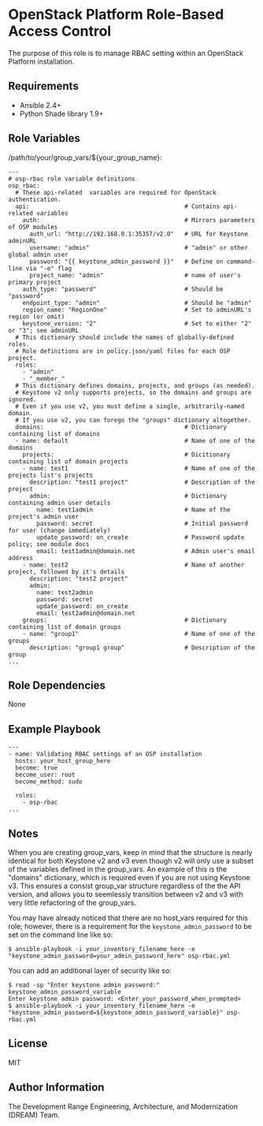 OpenStack Platform Role-Based Access Control
============================================

The purpose of this role is to manage RBAC setting within an OpenStack Platform installation.

Requirements
------------

- Ansible 2.4+
- Python Shade library 1.9+

Role Variables
--------------

/path/to/your/group_vars/${your_group_name}:

    ---
    # osp-rbac role variable definitions
    osp_rbac:
      # These api-related  variables are required for OpenStack authentication.
      api:                                            # Contains api-related variables
        auth:                                         # Mirrors parameters of OSP modules
          auth_url: "http://192.168.0.1:35357/v2.0"   # URL for Keystone adminURL
          username: "admin"                           # "admin" or other global admin user
          password: "{{ keystone_admin_password }}"   # Define on command-line via "-e" flag
          project_name: "admin"                       # name of user's primary project
        auth_type: "password"                         # Should be "password"
        endpoint_type: "admin"                        # Should be "admin"
        region_name: "RegionOne"                      # Set to adminURL's region (or omit)
        keystone_version: "2"                         # Set to either "2" or "3"; see adminURL
      # This dictionary should include the names of globally-defined roles.
      # Role definitions are in policy.json/yaml files for each OSP project.
      roles:
        - "admin"
        - "_member_"
      # This dictionary defines domains, projects, and groups (as needed).
      # Keystone v2 only supports projects, so the domains and groups are ignored.
      # Even if you use v2, you must define a single, arbitrarily-named domain.
      # If you use v2, you can forego the "groups" dictionary altogether.
      domains:                                        # Dictionary containing list of domains
      - name: default                                 # Name of one of the domains
        projects:                                     # Dicitionary containing list of domain projects
        - name: test1                                 # Name of one of the projects list's projects
          description: "test1 project"                # Description of the project
          admin:                                      # Dictionary containing admin user details
            name: test1admin                          # Name of the project's admin user
            password: secret                          # Initial password for user (change immediately)
            update_password: on_create                # Password update policy; see module docs
            email: test1admin@domain.net              # Admin user's email address
        - name: test2                                 # Name of another project, followed by it's details
          description: "test2 project"
          admin:
            name: test2admin
            password: secret
            update_password: on_create
            email: test2admin@domain.net
        groups:                                       # Dictionary containing list of domain groups
        - name: "group1"                              # Name of one of the groups
          description: "group1 group"                 # Description of the group
    ...

Role Dependencies
------------

None

Example Playbook
----------------

    ---
    - name: Validating RBAC settings of an OSP installation
      hosts: your_host_group_here
      become: true
      become_user: root
      become_method: sudo

      roles:
        - osp-rbac
    ...

Notes
-----
When you are creating group_vars, keep in mind that the structure is nearly identical for both Keystone v2 and v3 even though v2 will only use a subset of the variables defined in the group_vars. An example of this is the "domains" dictionary, which is required even if you are not using Keystone v3. This ensures a consist group_var structure regardless of the the API version, and allows you to seemlessly transition between v2 and v3 with very little refactoring of the group_vars. 

You may have already noticed that there are no host_vars required for this role; however, there is a requirement for the `keystone_admin_password` to be set on the command line like so:

```
$ ansible-playbook -i your_inventory_filename_here -e "keystone_admin_password=your_admin_password_here" osp-rbac.yml
```

You can add an additional layer of security like so:

```
$ read -sp "Enter keystone admin password:" keystone_admin_password_variable
Enter keystone admin password: <Enter_your_password_when_prompted>
$ ansible-playbook -i your_inventory_filename_here -e "keystone_admin_password=${keystone_admin_password_variable}" osp-rbac.yml
```

License
-------

MIT

Author Information
------------------

The Development Range Engineering, Architecture, and Modernization (DREAM) Team.
